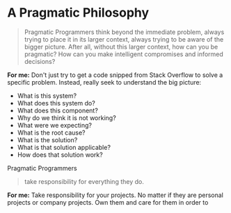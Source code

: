 # A Pragmatic Philosophy

>Pragmatic Programmers think beyond the immediate problem, always trying to place
it in its larger context, always trying to be aware of the bigger picture.
After all, without this larger context, how can you be pragmatic? How can you
make intelligent compromises and informed decisions?

**For me:** Don't just try to get a code snipped from Stack Overflow to solve a 
specific problem. Instead, really seek to understand the big picture:

* What is this system?
* What does this system do?
* What does this component?
* Why do we think it is not working?
* What were we expecting?
* What is the root cause?
* What is the solution?
* What is that solution applicable?
* How does that solution work?

Pragmatic Programmers
>take responsibility for everything they do.

**For me:** Take responsibility for your projects. No matter if they are
personal projects or company projects. Own them and care for them in order to 